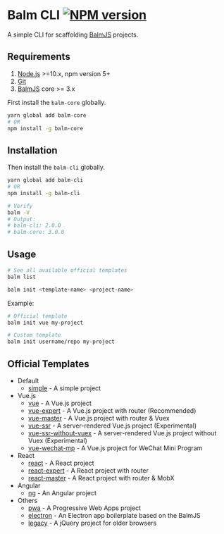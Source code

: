 # Balm CLI [![NPM version][balm-cli-image]][balm-cli-url]

A simple CLI for scaffolding [BalmJS](https://github.com/balmjs/balm) projects.

## Requirements

1. [Node.js](https://nodejs.org/en/) >=10.x, npm version 5+
2. [Git](https://git-scm.com/)
3. [BalmJS](https://balm.js.org/) core >= 3.x

First install the `balm-core` globally.

```sh
yarn global add balm-core
# OR
npm install -g balm-core
```

## Installation

Then install the `balm-cli` globally.

```sh
yarn global add balm-cli
# OR
npm install -g balm-cli

# Verify
balm -V
# Output:
# balm-cli: 2.0.0
# balm-core: 3.0.0
```

## Usage

```sh
# See all available official templates
balm list
```

```sh
balm init <template-name> <project-name>
```

Example:

```sh
# Official template
balm init vue my-project
```

```sh
# Custom template
balm init username/repo my-project
```

## Official Templates

- Default
  - [simple](https://github.com/balmjs/template-simple) - A simple project
- Vue.js
  - [vue](https://github.com/balmjs/template-vue) - A Vue.js project
  - [vue-expert](https://github.com/balmjs/template-vue-expert) - A Vue.js project with router (Recommended)
  - [vue-master](https://github.com/balmjs/template-vue-master) - A Vue.js project with router & Vuex
  - [vue-ssr](https://github.com/balmjs/template-vue-ssr) - A server-rendered Vue.js project (Experimental)
  - [vue-ssr-without-vuex](https://github.com/balmjs/template-vue-ssr-without-vuex) - A server-rendered Vue.js project without Vuex (Experimental)
  - [vue-wechat-mp](https://github.com/balmjs/template-vue-wechat-mp) - A Vue.js project for WeChat Mini Program
- React
  - [react](https://github.com/balmjs/template-react) - A React project
  - [react-expert](https://github.com/balmjs/template-react-expert) - A React project with router
  - [react-master](https://github.com/balmjs/template-react-master) - A React project with router & MobX
- Angular
  - [ng](https://github.com/balmjs/template-ng) - An Angular project
- Others
  - [pwa](https://github.com/balmjs/template-pwa) - A Progressive Web Apps project
  - [electron](https://github.com/balmjs/template-electron) - An Electron app boilerplate based on the BalmJS
  - [legacy](https://github.com/balmjs/template-legacy) - A jQuery project for older browsers

[balm-cli-image]: https://badge.fury.io/js/balm-cli.svg
[balm-cli-url]: https://npmjs.org/package/balm-cli
